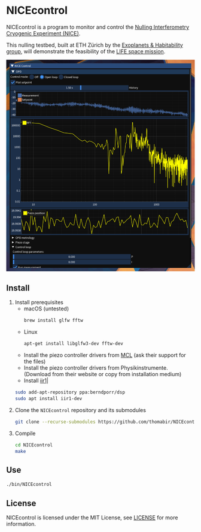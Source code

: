 # NICEcontrol

NICEcontrol is a program to monitor and control the [Nulling Interferometry Cryogenic Experiment (NICE)](https://quanz-group.ethz.ch/research/instrumentation/nice.html).

This nulling testbed, built at ETH Zürich by the [Exoplanets & Habitability group](https://quanz-group.ethz.ch/), will demonstrate the feasibility of the [LIFE space mission](https://life-space-mission.com/).

![User interface of NICEcontrol](./img/ui.png)


## Install

1. Install prerequisites
   * macOS (untested)
     ```bash
     brew install glfw fftw
     ```
   * Linux
     ```bash
     apt-get install libglfw3-dev fftw-dev
     ```
   * Install the piezo controller drivers from [MCL](http://www.madcitylabs.com/) (ask their support for the files)
   * Install the piezo controller drivers from Physikinstrumente. (Download from their website or copy from installation medium)
   * Install [iir1](https://github.com/berndporr/iir1)|
   ```bash
   sudo add-apt-repository ppa:berndporr/dsp
   sudo apt install iir1-dev
   ```
2. Clone the `NICEcontrol` repository and its submodules
   ```bash
   git clone --recurse-submodules https://github.com/thomabir/NICEcontrol
   ```
3. Compile
   ```bash
   cd NICEcontrol
   make
   ```

## Use
```bash
./bin/NICEcontrol
```

## License
NICEcontrol is licensed under the MIT License, see [LICENSE](LICENSE) for more information.
